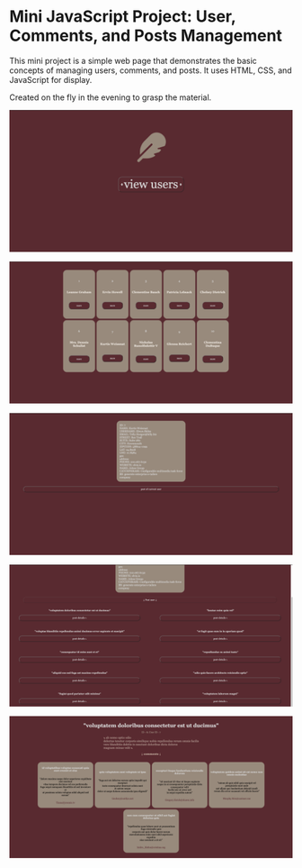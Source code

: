 # Mini JavaScript Project: User, Comments, and Posts Management 

This mini project is a simple web page that demonstrates the basic concepts of managing users, comments, and posts. It uses HTML, CSS, and JavaScript for display.

Created on the fly in the evening to grasp the material.

![screenshot](screenshots/1.png)

![screenshot](screenshots/2.png)

![screenshot](screenshots/3.png)

![screenshot](screenshots/4.png)

![screenshot](screenshots/5.png)